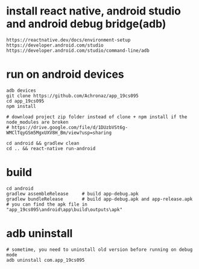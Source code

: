 # install react native, android studio and android debug bridge(adb)
```
https://reactnative.dev/docs/environment-setup
https://developer.android.com/studio
https://developer.android.com/studio/command-line/adb
```
# run on android devices
```
adb devices
git clone https://github.com/Achronaz/app_19cs095
cd app_19cs095
npm install

# download project zip folder instead of clone + npm install if the node_modules are broken
# https://drive.google.com/file/d/1DUzbVSt6g-WMClTqyGSm5MgxUXV8H_Bm/view?usp=sharing

cd android && gradlew clean
cd .. && react-native run-android
```
# build
```
cd android
gradlew assembleRelease     # build app-debug.apk
gradlew bundleRelease       # build app-debug.apk and app-release.apk
# you can find the apk file in "app_19cs095\android\app\build\outputs\apk" 
```
# adb uninstall
```
# sometime, you need to uninstall old version before running on debug mode
adb uninstall com.app_19cs095
```
